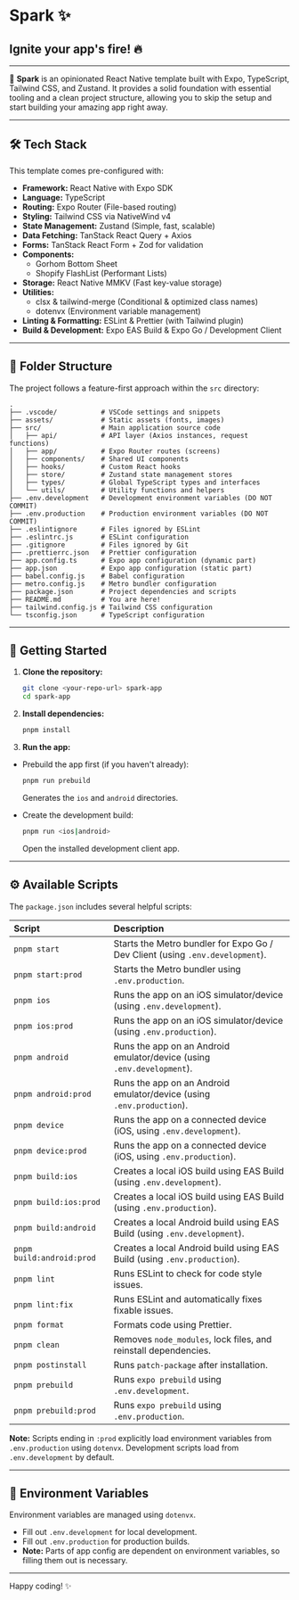 # Spark ✨

## Ignite your app's fire! 🔥

---

🚀 **Spark** is an opinionated React Native template built with Expo, TypeScript, Tailwind CSS, and Zustand. It provides a solid foundation with essential tooling and a clean project structure, allowing you to skip the setup and start building your amazing app right away.

---

## 🛠️ Tech Stack

This template comes pre-configured with:

- **Framework:** React Native with Expo SDK
- **Language:** TypeScript
- **Routing:** Expo Router (File-based routing)
- **Styling:** Tailwind CSS via NativeWind v4
- **State Management:** Zustand (Simple, fast, scalable)
- **Data Fetching:** TanStack React Query + Axios
- **Forms:** TanStack React Form + Zod for validation
- **Components:**
  - Gorhom Bottom Sheet
  - Shopify FlashList (Performant Lists)
- **Storage:** React Native MMKV (Fast key-value storage)
- **Utilities:**
  - clsx & tailwind-merge (Conditional & optimized class names)
  - dotenvx (Environment variable management)
- **Linting & Formatting:** ESLint & Prettier (with Tailwind plugin)
- **Build & Development:** Expo EAS Build & Expo Go / Development Client

---

## 📁 Folder Structure

The project follows a feature-first approach within the `src` directory:

```plaintext
.
├── .vscode/           # VSCode settings and snippets
├── assets/            # Static assets (fonts, images)
├── src/               # Main application source code
│   ├── api/           # API layer (Axios instances, request functions)
│   ├── app/           # Expo Router routes (screens)
│   ├── components/    # Shared UI components
│   ├── hooks/         # Custom React hooks
│   ├── store/         # Zustand state management stores
│   ├── types/         # Global TypeScript types and interfaces
│   └── utils/         # Utility functions and helpers
├── .env.development   # Development environment variables (DO NOT COMMIT)
├── .env.production    # Production environment variables (DO NOT COMMIT)
├── .eslintignore      # Files ignored by ESLint
├── .eslintrc.js       # ESLint configuration
├── .gitignore         # Files ignored by Git
├── .prettierrc.json   # Prettier configuration
├── app.config.ts      # Expo app configuration (dynamic part)
├── app.json           # Expo app configuration (static part)
├── babel.config.js    # Babel configuration
├── metro.config.js    # Metro bundler configuration
├── package.json       # Project dependencies and scripts
├── README.md          # You are here!
├── tailwind.config.js # Tailwind CSS configuration
└── tsconfig.json      # TypeScript configuration
```

---

## 🚀 Getting Started

1.  **Clone the repository:**

    ```bash
    git clone <your-repo-url> spark-app
    cd spark-app
    ```

2.  **Install dependencies:**

    ```bash
    pnpm install
    ```

3.  **Run the app:**

- Prebuild the app first (if you haven't already):

  ```bash
  pnpm run prebuild
  ```

  Generates the `ios` and `android` directories.

- Create the development build:

  ```bash
  pnpm run <ios|android>
  ```

  Open the installed development client app.

---

## ⚙️ Available Scripts

The `package.json` includes several helpful scripts:

| Script                    | Description                                                                   |
| :------------------------ | :---------------------------------------------------------------------------- |
| `pnpm start`              | Starts the Metro bundler for Expo Go / Dev Client (using `.env.development`). |
| `pnpm start:prod`         | Starts the Metro bundler using `.env.production`.                             |
| `pnpm ios`                | Runs the app on an iOS simulator/device (using `.env.development`).           |
| `pnpm ios:prod`           | Runs the app on an iOS simulator/device (using `.env.production`).            |
| `pnpm android`            | Runs the app on an Android emulator/device (using `.env.development`).        |
| `pnpm android:prod`       | Runs the app on an Android emulator/device (using `.env.production`).         |
| `pnpm device`             | Runs the app on a connected device (iOS, using `.env.development`).           |
| `pnpm device:prod`        | Runs the app on a connected device (iOS, using `.env.production`).            |
| `pnpm build:ios`          | Creates a local iOS build using EAS Build (using `.env.development`).         |
| `pnpm build:ios:prod`     | Creates a local iOS build using EAS Build (using `.env.production`).          |
| `pnpm build:android`      | Creates a local Android build using EAS Build (using `.env.development`).     |
| `pnpm build:android:prod` | Creates a local Android build using EAS Build (using `.env.production`).      |
| `pnpm lint`               | Runs ESLint to check for code style issues.                                   |
| `pnpm lint:fix`           | Runs ESLint and automatically fixes fixable issues.                           |
| `pnpm format`             | Formats code using Prettier.                                                  |
| `pnpm clean`              | Removes `node_modules`, lock files, and reinstall dependencies.               |
| `pnpm postinstall`        | Runs `patch-package` after installation.                                      |
| `pnpm prebuild`           | Runs `expo prebuild` using `.env.development`.                                |
| `pnpm prebuild:prod`      | Runs `expo prebuild` using `.env.production`.                                 |

**Note:** Scripts ending in `:prod` explicitly load environment variables from `.env.production` using `dotenvx`. Development scripts load from `.env.development` by default.

---

## 🔑 Environment Variables

Environment variables are managed using `dotenvx`.

- Fill out `.env.development` for local development.
- Fill out `.env.production` for production builds.
- **Note:** Parts of app config are dependent on environment variables, so filling them out is necessary.

---

Happy coding! ✨
